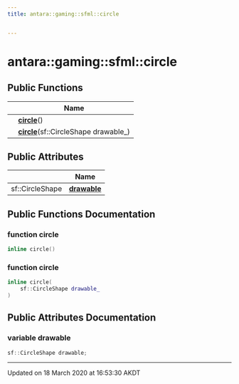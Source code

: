 ```yaml
---
title: antara::gaming::sfml::circle


---
```


# antara::gaming::sfml::circle















## Public Functions

|                | Name           |
| -------------- | -------------- |
|  | **[circle](Classes/structantara_1_1gaming_1_1sfml_1_1circle.md#function-circle)**()  |
|  | **[circle](Classes/structantara_1_1gaming_1_1sfml_1_1circle.md#function-circle)**(sf::CircleShape drawable_)  |


## Public Attributes

|                | Name           |
| -------------- | -------------- |
| sf::CircleShape | **[drawable](Classes/structantara_1_1gaming_1_1sfml_1_1circle.md#variable-drawable)**  |










## Public Functions Documentation

### function circle

```cpp
inline circle()
```




























### function circle

```cpp
inline circle(
    sf::CircleShape drawable_
)
```






























## Public Attributes Documentation

### variable drawable

```cpp
sf::CircleShape drawable;
```
































-------------------------------

Updated on 18 March 2020 at 16:53:30 AKDT